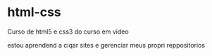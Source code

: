 # html-css
 Curso de html5 e css3 do curso em video

 estou aprendend a ciqar sites e gerenciar meus propri reppositorios
